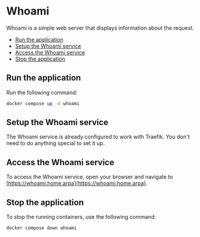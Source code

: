 # Whoami

Whoami is a simple web server that displays information about the request.

<!-- START doctoc generated TOC please keep comment here to allow auto update -->
<!-- DON'T EDIT THIS SECTION, INSTEAD RE-RUN doctoc TO UPDATE -->

- [Run the application](#run-the-application)
- [Setup the Whoami service](#setup-the-whoami-service)
- [Access the Whoami service](#access-the-whoami-service)
- [Stop the application](#stop-the-application)

<!-- END doctoc generated TOC please keep comment here to allow auto update -->

## Run the application

Run the following command:

```sh
docker compose up -d whoami
```

## Setup the Whoami service

The Whoami service is already configured to work with Traefik. You don't need to do anything special to set it up.

## Access the Whoami service

To access the Whoami service, open your browser and navigate to [https://whoami.home.arpa](https://whoami.home.arpa).

## Stop the application

To stop the running containers, use the following command:

```sh
docker compose down whoami
```
